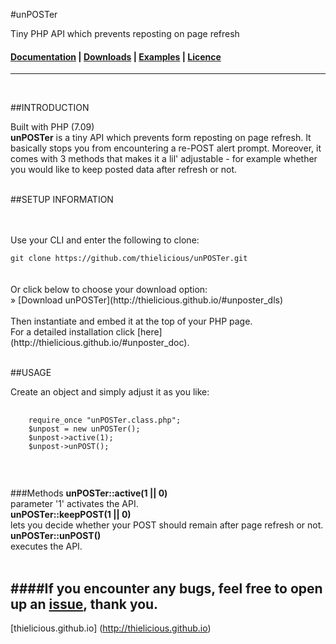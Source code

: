 #unPOSTer

Tiny PHP API which prevents reposting on page refresh

#### [Documentation](http:thielicious.github.io/#unposter_doc) | [Downloads](http:thielicious.github.io/#unposter_dls) | [Examples](http:thielicious.github.io/#unposter_demo) | [Licence](http:thielicious.github.io/#unposter_lic) ####

---
<br>

##INTRODUCTION

Built with PHP (7.09)<br>
**unPOSTer** is a tiny API which prevents form reposting on page refresh. It basically stops you from encountering a re-POST alert prompt. Moreover, it comes with 3 methods that makes it a lil' adjustable - for example whether you would like to keep posted data after refresh or not.
<br>
<br>


##SETUP INFORMATION

<SETUP TEXT>
<br>
<br>
Use your CLI and enter the following to clone:<br>
<code>
git clone https://github.com/thielicious/unPOSTer.git
</code><br>
<br>
Or click below to choose your download option:<br>
» [Download unPOSTer](http://thielicious.github.io/#unposter_dls)
<br>
<br>
Then instantiate and embed it at the top of your PHP page.<br>
For a detailed installation click [here](http://thielicious.github.io/#unposter_doc).
<br>
<br>


##USAGE

Create an object and simply adjust it as you like:<br>
<pre>
	<code>
	require_once "unPOSTer.class.php";
	$unpost = new unPOSTer();
	$unpost->active(1);
	$unpost->unPOST();
	</code>
</pre>
<br>

###Methods
**unPOSTer::active(1 || 0)**<br>
parameter '1' activates the API.<br>
**unPOSTer::keepPOST(1 || 0)**<br>
lets you decide whether your POST should remain after page refresh or not.<br>
**unPOSTer::unPOST()**<br>
executes the API.<br>
<br>


####If you encounter any bugs, feel free to open up an [issue](https://github.com/thielicious/unPOSTer/issues), thank you.<br>
---
[thielicious.github.io] (http://thielicious.github.io)
